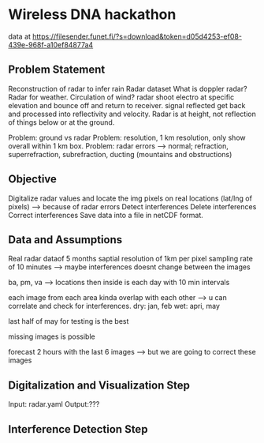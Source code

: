 # Wireless DNA hackathon 

data at https://filesender.funet.fi/?s=download&token=d05d4253-ef08-439e-968f-a10ef84877a4

## Problem Statement 
Reconstruction of radar to infer rain 
Radar dataset 
What is doppler radar? Radar for weather. Circulation of wind?
radar shoot electro at specific elevation and bounce off and return to receiver.
signal reflected get back and processed into reflectivity and velocity.
Radar is at height, not reflection of things below or at the ground.

Problem: ground vs radar 
Problem: resolution, 1 km resolution, only show overall within 1 km box. 
Problem: radar errors --> normal; refraction, superrefraction, subrefraction, ducting (mountains and obstructions)

## Objective  
Digitalize radar values and locate the img pixels on real locations (lat/lng of pixels) --> because of radar errors 
Detect interferences
Delete interferences
Correct interferences 
Save data into a file in netCDF format. 

## Data and Assumptions 
Real radar dataof 5 months
saptial resolution of 1km per pixel 
sampling rate of 10 minutes --> maybe interferences doesnt change between the images 

ba, pm, va --> locations
then inside is each day with 10 min intervals

each image from each area kinda overlap with each other --> u can correlate and check for interferences. 
dry: jan, feb
wet: apri, may

last half of may for testing is the best

missing images is possible 

forecast 2 hours with the last 6 images --> but we are going to correct these images 


## Digitalization and Visualization Step 
Input:
radar.yaml 
Output:???


## Interference Detection Step 
